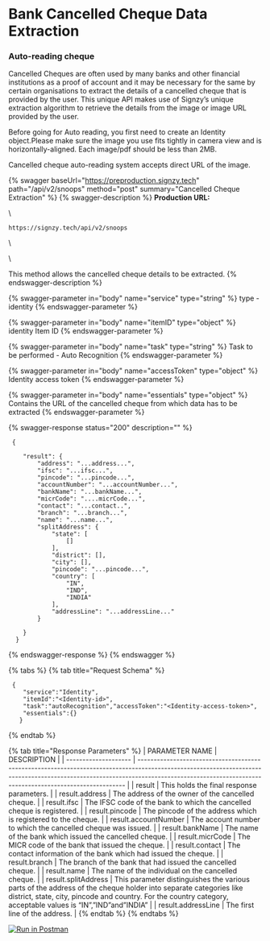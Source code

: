 # Bank Cancelled Cheque Data Extraction

### Auto-reading cheque

Cancelled Cheques are often used by many banks and other financial institutions as a proof of account and it may be necessary for the same by certain organisations to extract the details of a cancelled cheque that is provided by the user. This unique API makes use of Signzy’s unique extraction algorithm to retrieve the details from the image or image URL provided by the user.

Before going for Auto reading, you first need to create an Identity object.Please make sure the image you use fits tightly in camera view and is horizontally-aligned. Each image/pdf should be less than 2MB.

Cancelled cheque auto-reading system accepts direct URL of the image.

{% swagger baseUrl="https://preproduction.signzy.tech" path="/api/v2/snoops" method="post" summary="Cancelled Cheque Extraction" %}
{% swagger-description %}
**Production URL:**

\




`https://signzy.tech/api/v2/snoops`

\




\


This method allows the cancelled cheque details to be extracted.
{% endswagger-description %}

{% swagger-parameter in="body" name="service" type="string" %}
type - identity 
{% endswagger-parameter %}

{% swagger-parameter in="body" name="itemID" type="object" %}
identity Item ID
{% endswagger-parameter %}

{% swagger-parameter in="body" name="task" type="string" %}
Task to be performed - Auto Recognition
{% endswagger-parameter %}

{% swagger-parameter in="body" name="accessToken" type="object" %}
Identity access token
{% endswagger-parameter %}

{% swagger-parameter in="body" name="essentials" type="object" %}
Contains the URL of the cancelled cheque from which data has to be extracted
{% endswagger-parameter %}

{% swagger-response status="200" description="" %}
```
 {

  	"result": {
  		"address": "...address...",
  		"ifsc": "...ifsc...",
  		"pincode": "...pincode...",
  		"accountNumber": "...accountNumber...",
  		"bankName": "...bankName...",
  		"micrCode": "....micrCode...",
  		"contact": "...contact..",
  		"branch": "...branch...",
  		"name": "...name...",
  		"splitAddress": {
  			"state": [
  				[]
  			],
  			"district": [],
  			"city": [],
  			"pincode": "...pincode...",
  			"country": [
  				"IN",
  				"IND",
  				"INDIA"
  			],
  			"addressLine": "...addressLine..."
  		}

  	}
  }
```
{% endswagger-response %}
{% endswagger %}

{% tabs %}
{% tab title="Request Schema" %}
```
 {
    "service":"Identity",
    "itemId":"<Identity-id>",
    "task":"autoRecognition","accessToken":"<Identity-access-token>",
    "essentials":{}
   }

```


{% endtab %}

{% tab title="Response Parameters" %}
| PARAMETER NAME       | DESCRIPTION                                                                                                                                                                                                                            |
| -------------------- | -------------------------------------------------------------------------------------------------------------------------------------------------------------------------------------------------------------------------------------- |
| result               | This holds the final response parameters.                                                                                                                                                                                              |
| result.address       | The address of the owner of the cancelled cheque.                                                                                                                                                                                      |
| result.ifsc          | The IFSC code of the bank to which the cancelled cheque is registered.                                                                                                                                                                 |
| result.pincode       | The pincode of the address which is registered to the cheque.                                                                                                                                                                          |
| result.accountNumber | The account number to which the cancelled cheque was issued.                                                                                                                                                                           |
| result.bankName      | The name of the bank which issued the cancelled cheque.                                                                                                                                                                                |
| result.micrCode      | The MICR code of the bank that issued the cheque.                                                                                                                                                                                      |
| result.contact       | The contact information of the bank which had issued the cheque.                                                                                                                                                                       |
| result.branch        | The branch of the bank that had issued the cancelled cheque.                                                                                                                                                                           |
| result.name          | The name of the individual on the cancelled cheque.                                                                                                                                                                                    |
| result.splitAddress  | This parameter distinguishes the various parts of the address of the cheque holder into separate categories like district, state, city, pincode and country. For the country category, acceptable values  is “IN”,”IND”and”INDIA”&#xD; |
| result.addressLine   | The first line of the address.                                                                                                                                                                                                         |
{% endtab %}
{% endtabs %}

&#x20;[![Run in Postman](https://run.pstmn.io/button.svg)](https://www.getpostman.com/collections/0ffa0b4fb56f33c950cb)
